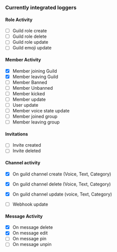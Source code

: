 
### Currently integrated loggers

#### Role Activity
- [ ] Guild role create
- [ ] Guild role delete
- [ ] Guild role update
- [ ] Guild emoji update

#### Member Activity
- [X] Member joining Guild
- [X] Member leaving Guild
- [ ] Member Banned
- [ ] Member Unbanned
- [ ] Member kicked
- [ ] Member update
- [ ] User update
- [ ] Member voice state update
- [ ] Member joined group
- [ ] Member leaving group

#### Invitations
- [ ] Invite created
- [ ] Invite deleted

#### Channel activity

- [X] On guild channel create (Voice, Text, Category)
- [X] On guild channel delete (Voice, Text, Category)
- [X] On guild channel update (voice, Text, Category)
- [ ] Webhook update 


#### Message Activity
- [x] On message delete
- [X] On message edit
- [ ] On message pin
- [ ] On message unpin

#### 


